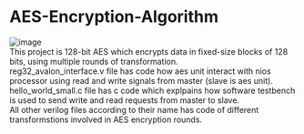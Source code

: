 # AES-Encryption-Algorithm
![image](https://github.com/user-attachments/assets/58a36cb5-189b-46e6-9643-278af93b52b5) <br>
This project is 128-bit AES which encrypts data in fixed-size blocks of 128 bits, using multiple rounds of transformation.<br>
reg32_avalon_interface.v file has code how aes unit interact with nios processor using read and write signals from master (slave is aes unit).<br>
hello_world_small.c file has c code which explpains how software testbench is used to send write and read requests from master to slave. <br>
All other verilog files according to their name has code of different transformstions involved in AES encryption rounds.
